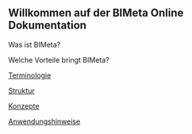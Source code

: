 ## Willkommen auf der BIMeta Online Dokumentation

Was ist BIMeta?

Welche Vorteile bringt BIMeta?


[Terminologie](Terminologie.md)

[Struktur](Struktur.md)

[Konzepte](Konzepte.md)

[Anwendungshinweise](Anwendungshinweise.md)

